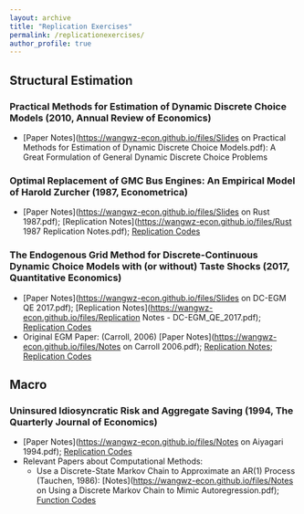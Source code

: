 ```yaml
---
layout: archive
title: "Replication Exercises"
permalink: /replicationexercises/
author_profile: true
---
```


## Structural Estimation


### Practical Methods for Estimation of Dynamic Discrete Choice Models (2010, Annual Review of Economics)

- [Paper Notes](https://wangwz-econ.github.io/files/Slides on Practical Methods for Estimation of Dynamic Discrete Choice Models.pdf): A Great Formulation of General Dynamic Discrete Choice Problems
<!--- 
- Summary: If the choice set contains certain terminal or renewal decisions, to estimate the parameters, it is useful to express the conditional value function as a function of conditional choice probabilities, which can be nonparametrically estimated in the data. 
--->

### Optimal Replacement of GMC Bus Engines: An Empirical Model of Harold Zurcher (1987, Econometrica)

- [Paper Notes](https://wangwz-econ.github.io/files/Slides on Rust 1987.pdf); [Replication Notes](https://wangwz-econ.github.io/files/Rust 1987 Replication Notes.pdf); [Replication Codes](https://github.com/wangwz-econ/Rust-1987)
<!---  - Summary: Nested fixed point algorithm requires us to first obtain the ex ante value function by solving a contraction mapping and form the log-likelihood function, taken the parameters as known, and then maximize the log-likelihood by going through all possible parameter values. --->


### The Endogenous Grid Method for Discrete-Continuous Dynamic Choice Models with (or without) Taste Shocks (2017, Quantitative Economics)

- [Paper Notes](https://wangwz-econ.github.io/files/Slides on DC-EGM QE 2017.pdf); [Replication Notes](https://wangwz-econ.github.io/files/Replication Notes - DC-EGM_QE_2017.pdf);  [Replication Codes](https://github.com/wangwz-econ/DCEGM-2017QE) 
- Original EGM Paper: (Carroll, 2006) [Paper Notes](https://wangwz-econ.github.io/files/Notes on Carroll 2006.pdf); [Replication Notes](https://github.com/wangwz-econ/EGM-2006EL/blob/main/matlab-codes/Replication%20Notes.pdf); [Replication Codes](https://github.com/wangwz-econ/EGM-2006EL)

## Macro

### Uninsured Idiosyncratic Risk and Aggregate Saving (1994, The Quarterly Journal of Economics)

- [Paper Notes](https://wangwz-econ.github.io/files/Notes on Aiyagari 1994.pdf); [Replication Codes](https://github.com/wangwz-econ/Aiyagari-1994)
- Relevant Papers about Computational Methods:
  - Use a Discrete-State Markov Chain to Approximate an AR(1) Process (Tauchen, 1986): [Notes](https://wangwz-econ.github.io/files/Notes on Using a Discrete Markov Chain to Mimic Autoregression.pdf); [Function Codes](https://github.com/wangwz-econ/Aiyagari-1994/blob/main/matlab-codes/fun_Tauchen.m)
  








